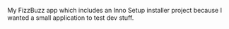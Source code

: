 My FizzBuzz app which includes an Inno Setup installer project because I wanted a small application to test dev stuff. 

